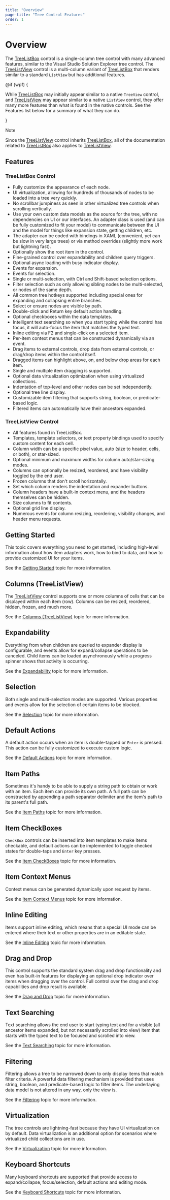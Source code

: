 ```yaml
---
title: "Overview"
page-title: "Tree Control Features"
order: 1
---
```

# Overview

The [TreeListBox](xref:@ActiproUIRoot.Controls.Grids.TreeListBox) control is a single-column tree control with many advanced features, similar to the Visual Studio Solution Explorer tree control.  The [TreeListView](xref:@ActiproUIRoot.Controls.Grids.TreeListView) control is a multi-column variant of [TreeListBox](xref:@ActiproUIRoot.Controls.Grids.TreeListBox) that renders similar to a standard `ListView` but has additional features.

@if (wpf) {

While [TreeListBox](xref:@ActiproUIRoot.Controls.Grids.TreeListBox) may initially appear similar to a native `TreeView` control, and [TreeListView](xref:@ActiproUIRoot.Controls.Grids.TreeListView) may appear similar to a native `ListView` control, they offer many more features than what is found in the native controls.  See the Features list below for a summary of what they can do. 

}

> [!NOTE]
> Since the [TreeListView](xref:@ActiproUIRoot.Controls.Grids.TreeListView) control inherits [TreeListBox](xref:@ActiproUIRoot.Controls.Grids.TreeListBox), all of the documentation related to [TreeListBox](xref:@ActiproUIRoot.Controls.Grids.TreeListBox) also applies to [TreeListView](xref:@ActiproUIRoot.Controls.Grids.TreeListView).

## Features

### TreeListBox Control

- Fully customize the appearance of each node.
- UI virtualization, allowing for hundreds of thousands of nodes to be loaded into a tree very quickly.
- No scrollbar jumpiness as seen in other virtualized tree controls when scrolling vertically.
- Use your own custom data models as the source for the tree, with no dependencies on UI or our interfaces.  An adapter class is used (and can be fully customized to fit your model) to communicate between the UI and the model for things like expansion state, getting children, etc.
- The adapter can be coded with bindings in XAML (convenient, yet can be slow in very large trees) or via method overrides (slightly more work but lightning fast).
- Optionally show the root item in the control.
- Fine-grained control over expandability and children query triggers.
- Optional async loading with busy indicator display.
- Events for expansion.
- Events for selection.
- Single or multi-selection, with Ctrl and Shift-based selection options.
- Filter selection such as only allowing sibling nodes to be multi-selected, or nodes of the same depth.
- All common tree hotkeys supported including special ones for expanding and collapsing entire branches.
- Select or ensure nodes are visible by path.
- Double-click and Return key default action handling.
- Optional checkboxes within the data templates.
- Intelligent text searching so when you start typing while the control has focus, it will auto-focus the item that matches the typed text.
- Inline editing via F2 and single-click on a selected item.
- Per-item context menus that can be constructed dynamically via an event.
- Drag items to external controls, drop data from external controls, or drag/drop items within the control itself.
- Dragged items can highlight above, on, and below drop areas for each item.
- Single and multiple item dragging is supported.
- Optional data virtualization optimization when using virtualized collections.
- Indentation of top-level and other nodes can be set independently.
- Optional tree line display.
- Customizable item filtering that supports string, boolean, or predicate-based logic.
- Filtered items can automatically have their ancestors expanded.

### TreeListView Control

- All features found in TreeListBox.
- Templates, template selectors, or text property bindings used to specify custom content for each cell.
- Column width can be a specific pixel value, auto (size to header, cells, or both), or star-sized.
- Optional minimum and maximum widths for column auto/star-sizing modes.
- Columns can optionally be resized, reordered, and have visibility toggled by the end user.
- Frozen columns that don't scroll horizontally.
- Set which column renders the indentation and expander buttons.
- Column headers have a built-in context menu, and the headers themselves can be hidden.
- Size columns to fit contents.
- Optional grid line display.
- Numerous events for column resizing, reordering, visibility changes, and header menu requests.

## Getting Started

This topic covers everything you need to get started, including high-level information about how item adapters work, how to bind to data, and how to provide customized UI for your items.

See the [Getting Started](getting-started.md) topic for more information.

## Columns (TreeListView)

The [TreeListView](xref:@ActiproUIRoot.Controls.Grids.TreeListView) control supports one or more columns of cells that can be displayed within each item (row).  Columns can be resized, reordered, hidden, frozen, and much more.

See the [Columns (TreeListView)](tree-list-view-columns.md) topic for more information.

## Expandability

Everything from when children are queried to expander display is configurable, and events allow for expand/collapse operations to be canceled.  Child items can be loaded asynchronously while a progress spinner shows that activity is occurring.

See the [Expandability](expandability.md) topic for more information.

## Selection

Both single and multi-selection modes are supported.  Various properties and events allow for the selection of certain items to be blocked.

See the [Selection](selection.md) topic for more information.

## Default Actions

A default action occurs when an item is double-tapped or `Enter` is pressed.  This action can be fully customized to execute custom logic.

See the [Default Actions](default-actions.md) topic for more information.

## Item Paths

Sometimes it's handy to be able to supply a string path to obtain or work with an item.  Each item can provide its own path.  A full path can be constructed by appending a path separator delimiter and the item's path to its parent's full path.

See the [Item Paths](item-paths.md) topic for more information.

## Item CheckBoxes

`CheckBox` controls can be inserted into item templates to make items checkable, and default actions can be implemented to toggle checked states for double-taps and `Enter` key presses.

See the [Item CheckBoxes](item-checkboxes.md) topic for more information.

## Item Context Menus

Context menus can be generated dynamically upon request by items.

See the [Item Context Menus](item-context-menus.md) topic for more information.

## Inline Editing

Items support inline editing, which means that a special UI mode can be entered where their text or other properties are in an editable state.

See the [Inline Editing](inline-editing.md) topic for more information.

## Drag and Drop

This control supports the standard system drag and drop functionality and even has built-in features for displaying an optional drop indicator over items when dragging over the control.  Full control over the drag and drop capabilities and drop result is available.

See the [Drag and Drop](drag-drop.md) topic for more information.

## Text Searching

Text searching allows the end user to start typing text and for a visible (all ancestor items expanded, but not necessarily scrolled into view) item that starts with the typed text to be focused and scrolled into view.

See the [Text Searching](text-searching.md) topic for more information.

## Filtering

Filtering allows a tree to be narrowed down to only display items that match filter criteria.  A powerful data filtering mechanism is provided that uses string, boolean, and predicate-based logic to filter items.  The underlaying data model is not altered in any way, only the view is.

See the [Filtering](filtering.md) topic for more information.

## Virtualization

The tree controls are lightning-fast because they have UI virtualization on by default.  Data virtualization is an additional option for scenarios where virtualized child collections are in use.

See the [Virtualization](virtualization.md) topic for more information.

## Keyboard Shortcuts

Many keyboard shortcuts are supported that provide access to expand/collapse, focus/selection, default actions and editing mode.

See the [Keyboard Shortcuts](keyboard-shortcuts.md) topic for more information.
